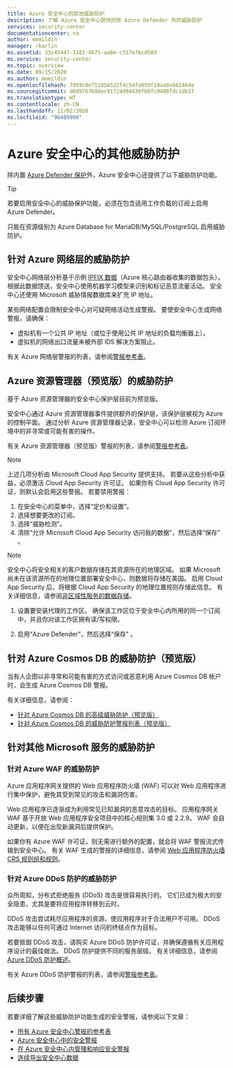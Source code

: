 ```yaml
---
title: Azure 安全中心的其他威胁防护
description: 了解 Azure 安全中心提供的除 Azure Defender 外的威胁防护
services: security-center
documentationcenter: na
author: memildin
manager: rkarlin
ms.assetid: 33c45447-3181-4b75-aa8e-c517e76cd50d
ms.service: security-center
ms.topic: overview
ms.date: 09/15/2020
ms.author: memildin
ms.openlocfilehash: 7d59c0e751054522f4c54fe059f19aa0a941464e
ms.sourcegitcommit: d60976768dec91724d94430fb6fc9498fdc1db37
ms.translationtype: HT
ms.contentlocale: zh-CN
ms.lasthandoff: 12/02/2020
ms.locfileid: "96489990"
---
```

# <a name="additional-threat-protections-in-azure-security-center"></a>Azure 安全中心的其他威胁防护
除内置 [Azure Defender 保护](azure-defender.md)外，Azure 安全中心还提供了以下威胁防护功能。

> [!TIP]
> 若要启用安全中心的威胁保护功能，必须在包含适用工作负载的订阅上启用 Azure Defender。
>
> 只能在资源级别为 Azure Database for MariaDB/MySQL/PostgreSQL 启用威胁防护。


## <a name="threat-protection-for-azure-network-layer"></a>针对 Azure 网络层的威胁防护 <a name="network-layer"></a>
安全中心网络层分析基于示例 [IPFIX 数据](https://en.wikipedia.org/wiki/IP_Flow_Information_Export)（Azure 核心路由器收集的数据包头）。 根据此数据馈送，安全中心使用机器学习模型来识别和标记恶意流量活动。 安全中心还使用 Microsoft 威胁情报数据库来扩充 IP 地址。

某些网络配置会限制安全中心对可疑网络活动生成警报。 要使安全中心生成网络警报，请确保：
- 虚拟机有一个公共 IP 地址（或位于使用公共 IP 地址的负载均衡器上）。
- 虚拟机的网络出口流量未被外部 IDS 解决方案阻止。

有关 Azure 网络层警报的列表，请参阅[警报参考表](alerts-reference.md#alerts-azurenetlayer)。


## <a name="threat-protection-for-azure-resource-manager-preview"></a>Azure 资源管理器（预览版）的威胁防护<a name ="management-layer"></a>
基于 Azure 资源管理器的安全中心保护层目前为预览版。

安全中心通过 Azure 资源管理器事件提供额外的保护层，该保护层被视为 Azure 的控制平面。 通过分析 Azure 资源管理器记录，安全中心可以检测 Azure 订阅环境中的非寻常或可能有害的操作。

有关 Azure 资源管理器（预览版）警报的列表，请参阅[警报参考表](alerts-reference.md#alerts-azureresourceman)。


>[!NOTE]
> 上述几项分析由 Microsoft Cloud App Security 提供支持。 若要从这些分析中获益，必须激活 Cloud App Security 许可证。 如果你有 Cloud App Security 许可证，则默认会启用这些警报。 若要禁用警报：
>
> 1. 在安全中心的菜单中，选择“定价和设置”。
> 1. 选择想要更改的订阅。
> 1. 选择“威胁检测”。
> 1. 清除“允许 Microsoft Cloud App Security 访问我的数据”，然后选择“保存” 。


>[!NOTE]
>安全中心将安全相关的客户数据存储在其资源所在的地理区域。 如果 Microsoft 尚未在该资源所在的地理位置部署安全中心，则数据将存储在美国。 启用 Cloud App Security 后，将根据 Cloud App Security 的地理位置规则存储此信息。 有关详细信息，请参阅[非区域性服务的数据存储](https://azuredatacentermap.azurewebsites.net/)。

1. 设置要安装代理的工作区。 确保该工作区位于安全中心内所用的同一个订阅中，并且你对该工作区拥有读/写权限。

1. 启用“Azure Defender”，然后选择“保存” 。


## <a name="threat-protection-for-azure-cosmos-db-preview"></a>针对 Azure Cosmos DB 的威胁防护（预览版）<a name="cosmos-db"></a>

当有人企图以非寻常和可能有害的方式访问或恶意利用 Azure Cosmos DB 帐户时，会生成 Azure Cosmos DB 警报。

有关详细信息，请参阅：

* [针对 Azure Cosmos DB 的高级威胁防护（预览版）](../cosmos-db/cosmos-db-advanced-threat-protection.md)
* [针对 Azure Cosmos DB 的威胁防护警报列表（预览版）](alerts-reference.md#alerts-azurecosmos)



## <a name="threat-protection-for-other-microsoft-services"></a>针对其他 Microsoft 服务的威胁防护 <a name="alerts-other"></a>

### <a name="threat-protection-for-azure-waf"></a>针对 Azure WAF 的威胁防护 <a name="azure-waf"></a>

Azure 应用程序网关提供的 Web 应用程序防火墙 (WAF) 可以对 Web 应用程序进行集中保护，避免其受到常见的攻击和漏洞伤害。

Web 应用程序已逐渐成为利用常见已知漏洞的恶意攻击的目标。 应用程序网关 WAF 基于开放 Web 应用程序安全项目中的核心规则集 3.0 或 2.2.9。 WAF 会自动更新，以便在出现新漏洞后提供保护。 

如果你有 Azure WAF 许可证，则无需进行额外的配置，就会将 WAF 警报流式传输到安全中心。 有关 WAF 生成的警报的详细信息，请参阅 [Web 应用程序防火墙 CRS 规则组和规则](../web-application-firewall/ag/application-gateway-crs-rulegroups-rules.md?tabs=owasp31#crs911-31)。


### <a name="threat-protection-for-azure-ddos-protection"></a>针对 Azure DDoS 防护的威胁防护 <a name="azure-ddos"></a>

众所周知，分布式拒绝服务 (DDoS) 攻击是很容易执行的。 它们已成为极大的安全隐患，尤其是要将应用程序转移到云时。 

DDoS 攻击尝试耗尽应用程序的资源，使应用程序对于合法用户不可用。 DDoS 攻击能够以任何可通过 Internet 访问的终结点作为目标。

若要抵御 DDoS 攻击，请购买 Azure DDoS 防护许可证，并确保遵循有关应用程序设计的最佳做法。 DDoS 防护提供不同的服务层级。 有关详细信息，请参阅 [Azure DDoS 防护概述](../ddos-protection/ddos-protection-overview.md)。

有关 Azure DDoS 防护警报的列表，请参阅[警报参考表](alerts-reference.md#alerts-azureddos)。


## <a name="next-steps"></a>后续步骤
若要详细了解这些威胁防护功能生成的安全警报，请参阅以下文章：

* [所有 Azure 安全中心警报的参考表](alerts-reference.md)
* [Azure 安全中心中的安全警报](security-center-alerts-overview.md)
* [在 Azure 安全中心内管理和响应安全警报](security-center-managing-and-responding-alerts.md)
* [连续导出安全中心数据](continuous-export.md)